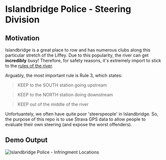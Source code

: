 # Islandbridge Police - Steering Division
## Motivation
Islandbridge is a great place to row and has numerous clubs along this particular stretch of the Liffey. Due to this popularity, the river can get **incredibly** busy! Therefore, for safety reasons, it's extremely import to stick to the [rules of the river](https://github.com/patrickmoreauxp/islandbridge_river_police/blob/master/data/islandbridge_river_rules.png). 

Arguably, the most important rule is Rule 3, which states:
 
> KEEP to the SOUTH station going upstream

> KEEP to the NORTH station doing downstream

> KEEP out of the middle of the river

Unfortuantely, we often have quite poor 'steerspeople' in Islandbridge. So, the purpose of this repo is to use Strava GPS data to allow people to evaluate their own steering (and expose the worst offenders).

## Demo Output
![Islandbridge Police - Infringment Locations](https://github.com/patrickmoreauxp/islandbridge_river_police/blob/master/data/infringement_locations.gif)
